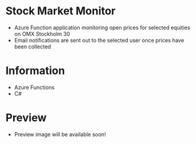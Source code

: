 # Stock Market Monitor
- Azure Function application monitoring open prices for selected equities on OMX Stockholm 30
- Email notifications are sent out to the selected user once prices have been collected

# Information
- Azure Functions
- C#

# Preview
- Preview image will be available soon!
